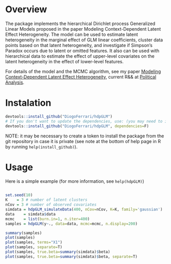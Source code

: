 Overview
========

The package implements the hierarchical Dirichlet process Generalized
Linear Models proposed in the paper Modeling Context-Dependent Latent
Effect Heterogeneity. The model can be used to estimate latent
heterogeneity in the marginal effect of GLM linear coefficients, cluster
data points based on that latent heterogeneity, and investigate if
Simpson’s Paradox occurs due to latent or omitted features. It also can
be used with hierarchical data to estimate the effect of upper-level
covariates on the latent heterogeneity in the effect of lower-level
features.

For details of the model and the MCMC algorithm, see my paper [Modeling
Context-Dependent Latent Effect
Heterogeneity](https://dioferrari.files.wordpress.com/2018/09/hdpglm_v31.pdf),
current R&& at [Political
Analysis](https://www.cambridge.org/core/journals/political-analysis).

Instalation
===========

``` {.r .rundoc-block rundoc-language="R" rundoc-exports="code"}
devtools::install_github("DiogoFerrari/hdpGLM")
# If you don't want to update the dependencies, use: (you may need to install some dependencies manually)
devtools::install_github("DiogoFerrari/hdpGLM", dependencies=F)
```

NOTE: it may be necessary to create a token to install the package from
the git repository in case it is private (see note at the bottom of help
page in R by running `help(install_github)`).

Usage
=====

Here is a simple example (for more information, see `help(hdpGLM)`)

``` {.r .rundoc-block rundoc-language="R" rundoc-exports="code"}

set.seed(10)
K    = 3 # number of latent clusters
nCov = 3 # number of observed covariates
simdata = hdpGLM_simulateData(400, nCov=nCov, K=K, family='gaussian')
data    = simdata$data
mcmc    = list(burn.in=1, n.iter=400)
samples = hdpGLM(y~., data=data, mcmc=mcmc, n.display=200)

summary(samples)
plot(samples)
plot(samples, terms="X1")
plot(samples, separate=T)
plot(samples, true.beta=summary(simdata)$beta)
plot(samples, true.beta=summary(simdata)$beta, separate=T)

```
